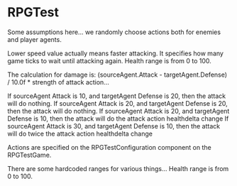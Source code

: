 # RPGTest

Some assumptions here... we randomly choose actions both for enemies and player agents.

Lower speed value actually means faster attacking.  It specifies how many game ticks to wait
until attacking again.
Health range is from 0 to 100.

The calculation for damage is:
(sourceAgent.Attack - targetAgent.Defense) / 10.0f * strength of attack action...

If sourceAgent Attack is 10, and targetAgent Defense is 20, then the attack will do nothing.
If sourceAgent Attack is 20, and targetAgent Defense is 20, then the attack will do nothing.
If sourceAgent Attack is 20, and targetAgent Defense is 10, then the attack will do the attack action healthdelta change
If sourceAgent Attack is 30, and targetAgent Defense is 10, then the attack will do twice the attack action healthdelta change

Actions are specified on the RPGTestConfiguration component on the RPGTestGame.

There are some hardcoded ranges for various things...
Health range is from 0 to 100.
